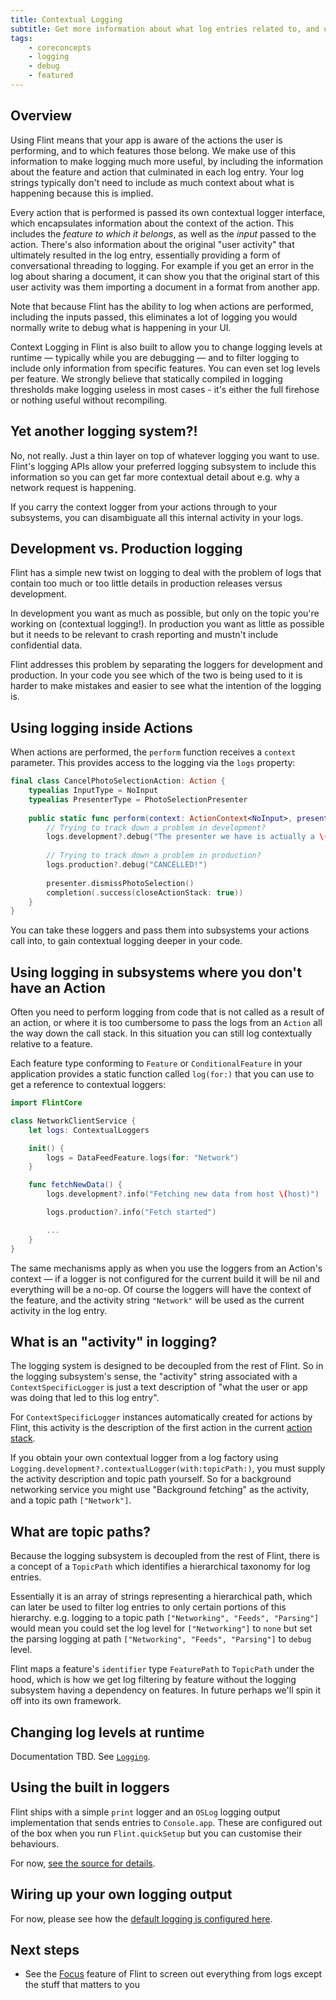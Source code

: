 ```yaml
---
title: Contextual Logging
subtitle: Get more information about what log entries related to, and use smart filtering
tags:
    - coreconcepts
    - logging
    - debug
    - featured
---
```


## Overview

Using Flint means that your app is aware of the actions the user is performing, and to which features those belong. We make use of this information to make logging much more useful, by including the information about the feature and action that culminated in each log entry. Your log strings typically don't need to include as much context about what is happening because this is implied.

Every action that is performed is passed its own contextual logger interface, which encapsulates information about the context of the action. This includes the *feature to which it belongs*, as well as the *input* passed to the action. There's also information about the original "user activity" that ultimately resulted in the log entry, essentially providing a form of conversational threading to logging. For example if you get an error in the log about sharing a document, it can show you that the original start of this user activity was them importing a document in a format from another app.

Note that because Flint has the ability to log when actions are performed, including the inputs passed, this eliminates a lot of logging you would normally write to debug what is happening in your UI.

Context Logging in Flint is also built to allow you to change logging levels at runtime — typically while you are debugging — and to filter logging to include only information from specific features. You can even set log levels per feature. We strongly believe that statically compiled in logging thresholds make logging useless in most cases - it's either the full firehose or nothing useful without recompiling.

## Yet another logging system?!

No, not really. Just a thin layer on top of whatever logging you want to use. Flint's logging APIs allow your preferred logging subsystem to include this information so you can get far more contextual detail about e.g. why a network request is happening. 

If you carry the context logger from your actions through to your subsystems, you can disambiguate all this internal activity in your logs.

## Development vs. Production logging

Flint has a simple new twist on logging to deal with the problem of logs that contain too much or too little details in production releases versus development.

In development you want as much as possible, but only on the topic you're working on (contextual logging!). In production you want as little as possible but it needs to be relevant to crash reporting and mustn't include confidential data.

Flint addresses this problem by separating the loggers for development and production. In your code you see which of the two is being used to it is harder to make mistakes and easier to see what the intention of the logging is.

## Using logging inside Actions

When actions are performed, the `perform` function receives a `context` parameter. This provides access to the logging via the `logs` property:

```swift
final class CancelPhotoSelectionAction: Action {
    typealias InputType = NoInput
    typealias PresenterType = PhotoSelectionPresenter
    
    public static func perform(context: ActionContext<NoInput>, presenter: PresenterType, completion: @escaping (ActionPerformOutcome) -> Void) {
        // Trying to track down a problem in development?
        logs.development?.debug("The presenter we have is actually a \(String(reflecting: presenter))")
				
        // Trying to track down a problem in production?
        logs.production?.debug("CANCELLED!")
				
        presenter.dismissPhotoSelection()
        completion(.success(closeActionStack: true))
    }
}
```

You can take these loggers and pass them into subsystems your actions call into, to gain contextual logging deeper in your code.

## Using logging in subsystems where you don't have an Action

Often you need to perform logging from code that is not called as a result of an action, or where it is too cumbersome to
pass the logs from an `Action` all the way down the call stack. In this situation you can still log contextually relative to a feature.

Each feature type conforming to `Feature` or `ConditionalFeature` in your application provides a static function called `log(for:)` that you can use to get a reference to contextual loggers:

```swift
import FlintCore

class NetworkClientService {
    let logs: ContextualLoggers    

    init() {
        logs = DataFeedFeature.logs(for: "Network")
    }    

    func fetchNewData() {
        logs.development?.info("Fetching new data from host \(host)")

        logs.production?.info("Fetch started")

        ...
    }
}
```

The same mechanisms apply as when you use the loggers from an Action's context — if a logger is not configured for the current build it will be nil and everything will be a no-op. Of course the loggers will have the context of the feature, and the activity string `"Network"` will be used as the current activity in the log entry.

## What is an "activity" in logging?

The logging system is designed to be decoupled from the rest of Flint. So in the logging subsystem's sense, the "activity" string associated with a `ContextSpecificLogger` is just a text description of "what the user or app was doing that led to this log entry".

For `ContextSpecificLogger` instances automatically created for actions by Flint, this activity is the description of the first action in the current [action stack](action_stacks.md).

If you obtain your own contextual logger from a log factory using `Logging.development?.contextualLogger(with:topicPath:)`, you must supply the activity description and topic path yourself. So for a background networking service you might use "Background fetching" as the activity, and a topic path `["Network"]`.

## What are topic paths?

Because the logging subsystem is decoupled from the rest of Flint, there is a concept of a `TopicPath` which identifies a hierarchical taxonomy for log entries.

Essentially it is an array of strings representing a hierarchical path, which can later be used to filter log entries to only certain portions of this hierarchy. e.g. logging to a topic path `["Networking", "Feeds", "Parsing"]` would mean you could set the log level for `["Networking"]` to `none` but set the parsing logging at path `["Networking", "Feeds", "Parsing"]` to `debug` level.

Flint maps a feature's `identifier` type `FeaturePath` to `TopicPath` under the hood, which is how we get log filtering by feature without the logging subsystem having a dependency on features. In future perhaps we'll spin it off into its own framework.

## Changing log levels at runtime

Documentation TBD. See [`Logging`](https://github.com/MontanaFlossCo/Flint/blob/master/FlintCore/Logging/Logging.swift).

## Using the built in loggers

Flint ships with a simple `print` logger and an `OSLog` logging output implementation that sends entries to `Console.app`. These are configured out of the box when you run `Flint.quickSetup` but you can customise their behaviours.

For now, [see the source for details](https://github.com/MontanaFlossCo/Flint/blob/master/FlintCore/Core/Flint.swift#L120).

## Wiring up your own logging output

For now, please see how the [default logging is configured here](https://github.com/MontanaFlossCo/Flint/blob/master/FlintCore/Logging/DefaultLoggerFactory.swift#L68).

## Next steps

* See the [Focus](focus.md) feature of Flint to screen out everything from logs except the stuff that matters to you


